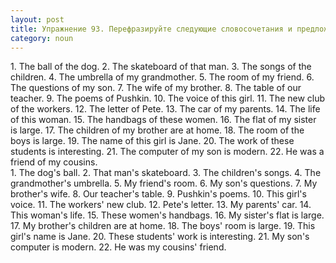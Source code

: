 ```yaml
---
layout: post
title: Упражнение 93. Перефразируйте следующие словосочетания и предложения, употребляя притяжательный падеж.
category: noun
---
```

<section class="question">
1. The ball of the dog. 2. The skateboard of that man. 3. The songs of the children. 4. The umbrella of my grandmother. 5. The room of my friend. 6. The questions of my son. 7. The wife of my brother. 8. The table of our teacher. 9. The poems of Pushkin. 10. The voice of this girl. 11. The new club of the workers. 12. The letter of Pete. 13. The car of my parents. 14. The life of this woman. 15. The handbags of these women. 16. The flat of my sister is large. 17. The children of my brother are at home. 18. The room of the boys is large. 19. The name of this girl is Jane. 20. The work of these students is interesting. 21. The computer of my son is modern. 22. He was a friend of my cousins.
</section>

<section class="answer">
1. The dog's ball. 2. That man's 
skateboard. 3. The children's songs. 4. The 
grandmother's umbrella. 5. My friend's room. 6. My son's questions. 7. My 
brother's wife. 8. Our teacher's table. 9. Pushkin's poems. 10. This girl's voice. 11. The workers' new club. 
12. Pete's letter. 13. My parents' car. 14. This woman's life. 15. These 
women's handbags. 16. My sister's flat is large. 17. My brother's children are 
at home. 18. The boys' room is large. 19. This girl's name is Jane. 20. These 
students' work is interesting. 21. My son's computer is modern. 22. He was my 
cousins' friend. 
</section>
